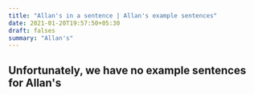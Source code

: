 ```yaml
---
title: "Allan's in a sentence | Allan's example sentences"
date: 2021-01-20T19:57:50+05:30
draft: falses
summary: "Allan's"
---
```

## Unfortunately, we have no example sentences for Allan's                 
